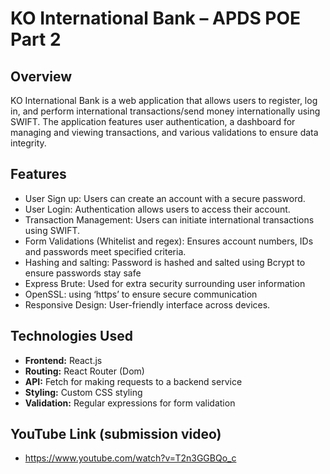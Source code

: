  
# KO International Bank – APDS POE Part 2
## Overview

KO International Bank is a web application that allows users to register, log in, and perform international transactions/send money internationally using SWIFT. The application features user authentication, a dashboard for managing and viewing transactions, and various validations to ensure data integrity.

## Features

- User Sign up: Users can create an account with a secure password.
- User Login: Authentication allows users to access their account.
- Transaction Management: Users can initiate international transactions using SWIFT.
- Form Validations (Whitelist and regex): Ensures account numbers, IDs and passwords meet                specified criteria.
- Hashing and salting: Password is hashed and salted using Bcrypt to ensure passwords stay safe
- Express Brute: Used for extra security surrounding user information
- OpenSSL: using ‘https’ to ensure secure communication
- Responsive Design: User-friendly interface across devices.

## Technologies Used

- **Frontend:** React.js
- **Routing:** React Router (Dom)
- **API:** Fetch for making requests to a backend service
- **Styling:** Custom CSS styling
- **Validation:** Regular expressions for form validation

## YouTube Link (submission video)
-	https://www.youtube.com/watch?v=T2n3GGBQo_c
  
